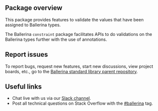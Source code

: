 ## Package overview

This package provides features to validate the values that have been assigned to Ballerina types.

The Ballerina `constraint` package facilitates APIs to do validations on the Ballerina types further with the use of annotations.

## Report issues

To report bugs, request new features, start new discussions, view project boards, etc., go to the [Ballerina standard library parent repository](https://github.com/ballerina-platform/ballerina-standard-library).

## Useful links

- Chat live with us via our [Slack channel](https://ballerina.io/community/slack/).
- Post all technical questions on Stack Overflow with the [#ballerina](https://stackoverflow.com/questions/tagged/ballerina) tag.
